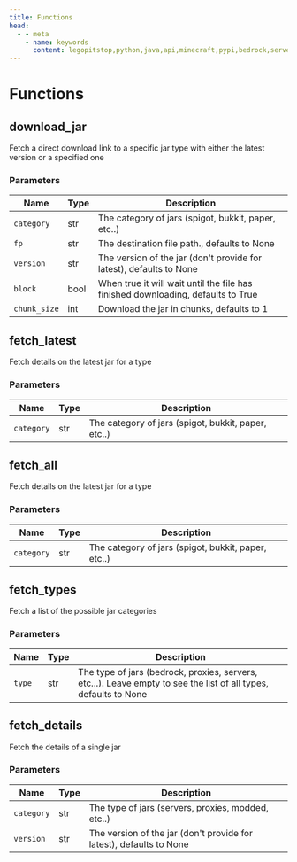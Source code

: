 ```yaml
---
title: Functions
head:
  - - meta
    - name: keywords
      content: legopitstop,python,java,api,minecraft,pypi,bedrock,servers,pythonpackage,serverjars
---
```


# Functions

## download_jar

Fetch a direct download link to a specific jar type with either the latest version or a specified one

### Parameters

| Name         | Type | Description                                                                      |
| ------------ | ---- | -------------------------------------------------------------------------------- |
| `category`   | str  | The category of jars (spigot, bukkit, paper, etc..)                              |
| `fp`         | str  | The destination file path., defaults to None                                     |
| `version`    | str  | The version of the jar (don't provide for latest), defaults to None              |
| `block`      | bool | When true it will wait until the file has finished downloading, defaults to True |
| `chunk_size` | int  | Download the jar in chunks, defaults to 1                                        |

## fetch_latest

Fetch details on the latest jar for a type

### Parameters

| Name       | Type | Description                                         |
| ---------- | ---- | --------------------------------------------------- |
| `category` | str  | The category of jars (spigot, bukkit, paper, etc..) |

## fetch_all

Fetch details on the latest jar for a type

### Parameters

| Name       | Type | Description                                         |
| ---------- | ---- | --------------------------------------------------- |
| `category` | str  | The category of jars (spigot, bukkit, paper, etc..) |

## fetch_types

Fetch a list of the possible jar categories

### Parameters

| Name   | Type | Description                                                                                                      |
| ------ | ---- | ---------------------------------------------------------------------------------------------------------------- |
| `type` | str  | The type of jars (bedrock, proxies, servers, etc...). Leave empty to see the list of all types, defaults to None |

## fetch_details

Fetch the details of a single jar

### Parameters

| Name       | Type | Description                                                         |
| ---------- | ---- | ------------------------------------------------------------------- |
| `category` | str  | The type of jars (servers, proxies, modded, etc..)                  |
| `version`  | str  | The version of the jar (don't provide for latest), defaults to None |
